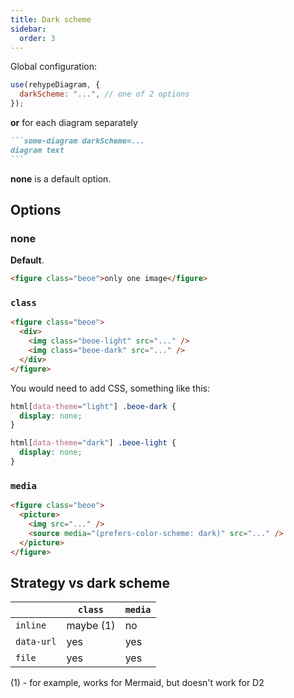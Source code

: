 ```yaml
---
title: Dark scheme
sidebar:
  order: 3
---
```


Global configuration:

```js
use(rehypeDiagram, {
  darkScheme: "...", // one of 2 options
});
```

**or** for each diagram separately

````md
```some-diagram darkScheme=...
diagram text
```
````

**none** is a default option.

## Options

### none

**Default**.

```html
<figure class="beoe">only one image</figure>
```

### `class`

```html
<figure class="beoe">
  <div>
    <img class="beoe-light" src="..." />
    <img class="beoe-dark" src="..." />
  </div>
</figure>
```

You would need to add CSS, something like this:

```css
html[data-theme="light"] .beoe-dark {
  display: none;
}

html[data-theme="dark"] .beoe-light {
  display: none;
}
```

### `media`

```html
<figure class="beoe">
  <picture>
    <img src="..." />
    <source media="(prefers-color-scheme: dark)" src="..." />
  </picture>
</figure>
```

## Strategy vs dark scheme

|            | `class`   | `media` |
| ---------- | --------- | ------- |
| `inline`   | maybe (1) | no      |
| `data-url` | yes       | yes     |
| `file`     | yes       | yes     |

(1) - for example, works for Mermaid, but doesn't work for D2